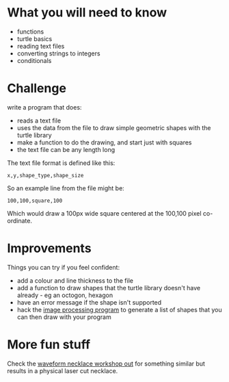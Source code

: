 # What you will need to know

* functions
* turtle basics
* reading text files
* converting strings to integers
* conditionals

# Challenge

write a program that does:

* reads a text file
* uses the data from the file to draw simple geometric shapes with the turtle library
* make a function to do the drawing, and start just with squares
* the text file can be any length long

The text file format is defined like this:

    x,y,shape_type,shape_size

So an example line from the file might be:

    100,100,square,100

Which would draw a 100px wide square centered at the 100,100 pixel co-ordinate.

# Improvements

Things you can try if you feel confident:

* add a colour and line thickness to the file
* add a function to draw shapes that the turtle library doesn't have already - eg an octogon, hexagon
* have an error message if the shape isn't supported
* hack the [image processing program](brightness.py) to generate a list of shapes that you can then draw with your program

# More fun stuff

Check the [waveform necklace workshop out](https://github.com/mattvenn/waveform) for something similar but results in a physical laser cut necklace.
